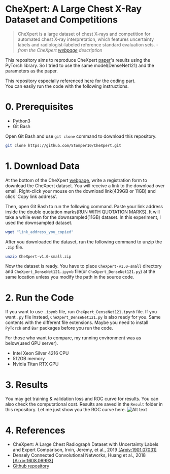 # CheXpert: A Large Chest X-Ray Dataset and Competitions
> CheXpert is a large dataset of chest X-rays and competition for automated chest X-ray interpretation, which features uncertainty labels and radiologist-labeled reference standard evaluation sets. *- from the CheXpert [webpage](https://stanfordmlgroup.github.io/competitions/chexpert/) description*

This repository aims to reproduce CheXpert [paper](https://arxiv.org/pdf/1901.07031.pdf)'s results using the PyTorch library.
So I tried to use the same model(DenseNet121) and the parameters as the paper.

This repository especially referenced [here](https://github.com/gaetandi/cheXpert) for the coding part.  
You can easily run the code with the following instructions.

# 0. Prerequisites
- Python3
- Git Bash

Open Git Bash and use `git clone` command to download this repository.
```bash
git clone https://github.com/Stomper10/CheXpert.git
```

# 1. Download Data
At the bottom of the CheXpert [webpage](https://stanfordmlgroup.github.io/competitions/chexpert/), write a registration form to download the CheXpert dataset.
You will receive a link to the download over email. Right-click your mouse on the download link(439GB or 11GB) and click 'Copy link address'.

Then, open Git Bash to run the following command. Paste your link address inside the double quotation marks(RUN WITH QUOTATION MARKS). It will take a while even for the downsampled(11GB) dataset. In this experiment, I used the downsampled dataset.
```bash
wget "link_address_you_copied"
```

After you downloaded the dataset, run the following command to unzip the `.zip` file.
```bash
unzip CheXpert-v1.0-small.zip
```

Now the dataset is ready. You have to place `CheXpert-v1.0-small` directory and `CheXpert_DenseNet121.ipynb` file(or `CheXpert_DenseNet121.py`) at the same location unless you modify the path in the source code.

# 2. Run the Code
If you want to use `.ipynb` file, run `CheXpert_DenseNet121.ipynb` file. If you want `.py` file instead, `CheXpert_DenseNet121.py` is also ready for you. Same contents with the different file extensions. Maybe you need to install `PyTorch` and `Bar` packages before you run the code.  

For those who want to compare, my running environment was as below(used GPU server).
* Intel Xeon Silver 4216 CPU
* 512GB memory
* Nvidia Titan RTX GPU

# 3. Results
You may get training & validation loss and ROC curve for results. You can also check the computational cost. Results are saved in the `Result` folder in this repository. Let me just show you the ROC curve here.
![Alt text]()

# 4. References
- CheXpert: A Large Chest Radiograph Dataset with Uncertainty Labels and Expert Comparison, Irvin, Jeremy, et al., 2019 [[Arxiv:1901.07031]](https://arxiv.org/pdf/1901.07031.pdf)
- Densely Connected Convolutional Networks, Huang et al., 2018 [[Arxiv:1608.06993]](https://arxiv.org/pdf/1608.06993.pdf)
- [Github repository](https://github.com/gaetandi/cheXpert)
